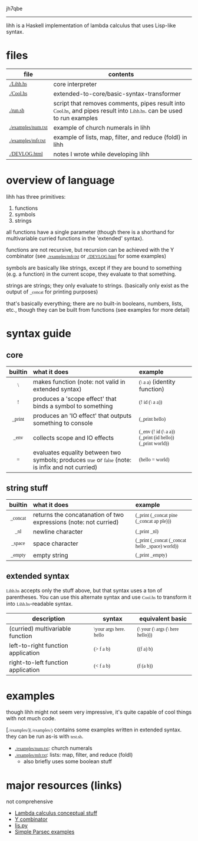 <style>code { font-family: Consolas }</style>

jh7qbe

----------------

lihh is a Haskell implementation of lambda calculus that uses Lisp-like syntax.


# files
| file | contents |
| ---- | -------- |
| [`./Lihh.hs`](./Lihh.hs) | core interpreter |
| [`./Cool.hs`](./Cool.hs) | extended-to-core/basic-syntax-transformer |
| [`./run.sh`](./run.sh) | script that removes comments, pipes result into `Cool.hs`, and pipes result into `Lihh.hs`. can be used to run examples |
| [`./examples/num.txt`](./examples/num.txt) | example of church numerals in lihh |
| [`./examples/mfr.txt`](./examples/mfr.txt) | example of lists, map, filter, and reduce (foldl) in lihh |
| [`./DEVLOG.html`](./DEVLOG.html) | notes I wrote while developing lihh |

# overview of language
lihh has three primitives:

1. functions
2. symbols
3. strings

all functions have a single parameter (though there is a shorthand for multivariable curried functions in the 'extended' syntax).

functions are not recursive, but recursion can be achieved with the Y combinator (see [`./examples/mfr.txt`](./examples/mfr.txt) or [`./DEVLOG.html`](./DEVLOG.html) for some examples)

symbols are basically like strings, except if they are bound to something (e.g. a function) in the current scope, they evaluate to that something.

strings are strings; they only evaluate to strings. (basically only exist as the output of `_concat` for printing purposes)

that's basically everything; there are no built-in booleans, numbers, lists, etc., though they can be built from functions (see examples for more detail)

# syntax guide

## core
| builtin | what it does | example |
| :-----: | :----------- | :------ |
| `\`     | makes function (note: not valid in extended syntax) | `(\ a a)` (identity function)
| `!`     | produces a 'scope effect' that binds a symbol to something | `(! id (\ a a))` |
| `_print` | produces an 'IO effect' that outputs something to console | `(_print hello)` |
| `_env`   | collects scope and IO effects | `(_env (! id (\ a a)) (_print (id hello)) (_print world))` |
| `=`     | evaluates equality between two symbols; produces `true` or `false` (note: is infix and not curried) | `(hello = world)` |

## string stuff
| builtin | what it does | example |
| :-----: | :----------- | :------ |
| `_concat` | returns the concatanation of two expressions (note: not curried) | `(_print (_concat pine (_concat ap ple)))` |
| `_nl` | newline character | `(_print _nl)` |
| `_space` | space character | `(_print (_concat (_concat hello _space) world))` |
| `_empty` | empty string | `(_print _empty)` |

## extended syntax
`Lihh.hs` accepts only the stuff above, but that syntax uses a ton of parentheses. You can use this alternate syntax and use `Cool.hs` to transform it into `Lihh.hs`-readable syntax.

| description | syntax | equivalent basic |
| --- | --- | --- |
| (curried) multivariable function | `\your args here. hello` | `(\ your (\ args (\ here hello)))` |
| left-to-right function application | `(> f a b)` | `((f a) b)` |
| right-to-left function application | `(< f a b)` | `(f (a b))` |

# examples
though lihh might not seem very impressive, it's quite capable of cool things with not much code.

[`./examples/](./examples/)` contains some examples written in extended syntax. they can be run as-is with `test.sh`.

- [`./examples/num.txt`](./examples/num.txt): church numerals
- [`./examples/mfr.txt`](./examples/mfr.txt): lists: map, filter, and reduce (foldl)
	- also briefly uses some boolean stuff

# major resources (links)
not comprehensive

- [Lambda calculus conceptual stuff](https://hbr.github.io/Lambda-Calculus/lambda2/lambda.html)
- [Y combinator](https://en.wikipedia.org/wiki/Fixed-point_combinator)
- [lis.py](http://www.norvig.com/lispy.html)
- [Simple Parsec examples](https://en.wikibooks.org/wiki/Write_Yourself_a_Scheme_in_48_Hours/Parsing)